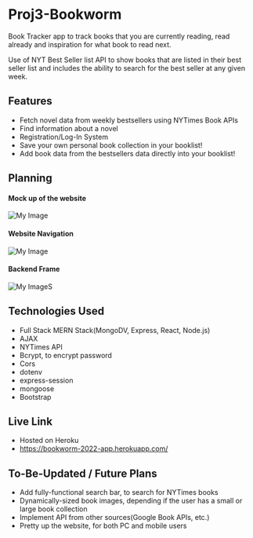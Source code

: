 # Proj3-Bookworm
Book Tracker app to track books that you are currently reading, read already and inspiration for what book to read next. 

Use of NYT Best Seller list API to show books that are listed in their best seller list and includes the ability to search for the best seller at any given week. 

## Features
- Fetch novel data from weekly bestsellers using NYTimes Book APIs
- Find information about a novel
- Registration/Log-In System
- Save your own personal book collection in your booklist!
- Add book data from the bestsellers data directly into your booklist!

## Planning

#### Mock up of the website
![My Image](https://i.imgur.com/stn43ja.png)

#### Website Navigation
![My Image](https://i.imgur.com/nrIUKaD.png)

#### Backend Frame
![My Image](https://i.imgur.com/4LmBb6M.png)S

## Technologies Used
- Full Stack MERN Stack(MongoDV, Express, React, Node.js)
- AJAX
- NYTimes API
- Bcrypt, to encrypt password
- Cors
- dotenv
- express-session
- mongoose
- Bootstrap

## Live Link

- Hosted on Heroku
- https://bookworm-2022-app.herokuapp.com/

## To-Be-Updated / Future Plans
- Add fully-functional search bar, to search for NYTimes books
- Dynamically-sized book images, depending if the user has a small or large book collection 
- Implement API from other sources(Google Book APIs, etc.)
- Pretty up the website, for both PC and mobile users
